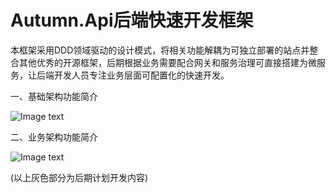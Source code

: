 # Autumn.Api后端快速开发框架
本框架采用DDD领域驱动的设计模式，将相关功能解耦为可独立部署的站点并整合其他优秀的开源框架，后期根据业务需要配合网关和服务治理可直接搭建为微服务，让后端开发人员专注业务层面可配置化的快速开发。

一、基础架构功能简介

![Image text](https://github.com/rockmyid/autumn.api/blob/master/Autumn.Api/wwwroot/img/Autumn1.jpg)

二、业务架构功能简介

![Image text](https://github.com/rockmyid/autumn.api/blob/master/Autumn.Api/wwwroot/img/Autumn2.jpg)

(以上灰色部分为后期计划开发内容)
